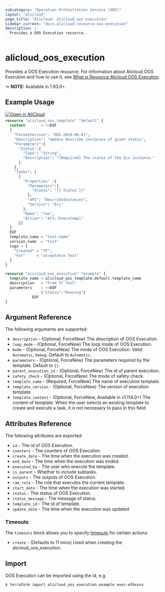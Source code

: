 ```yaml
---
subcategory: "Operation Orchestration Service (OOS)"
layout: "alicloud"
page_title: "Alicloud: alicloud_oos_execution"
sidebar_current: "docs-alicloud-resource-oos-execution"
description: |-
  Provides a OOS Execution resource.
---
```


# alicloud\_oos\_execution

Provides a OOS Execution resource. For information about Alicloud OOS Execution and how to use it, see [What is Resource Alicloud OOS Execution](https://www.alibabacloud.com/help/doc-detail/120771.htm).

-> **NOTE:** Available in 1.93.0+.

## Example Usage

<div style="display: block;margin-bottom: 40px;"><div class="oics-button" style="float: right;position: absolute;margin-bottom: 10px;">
  <a href="https://api.aliyun.com/terraform?resource=alicloud_oos_execution&exampleId=b1fee8b3-109b-a25f-6099-35fc9e29f4e9f073eb47&activeTab=example&spm=docs.r.oos_execution.0.b1fee8b310&intl_lang=EN_US" target="_blank">
    <img alt="Open in AliCloud" src="https://img.alicdn.com/imgextra/i1/O1CN01hjjqXv1uYUlY56FyX_!!6000000006049-55-tps-254-36.svg" style="max-height: 44px; max-width: 100%;">
  </a>
</div></div>

```terraform
resource "alicloud_oos_template" "default" {
  content       = <<EOF
  {
    "FormatVersion": "OOS-2019-06-01",
    "Description": "Update Describe instances of given status",
    "Parameters":{
      "Status":{
        "Type": "String",
        "Description": "(Required) The status of the Ecs instance."
      }
    },
    "Tasks": [
      {
        "Properties" :{
          "Parameters":{
            "Status": "{{ Status }}"
          },
          "API": "DescribeInstances",
          "Service": "Ecs"
        },
        "Name": "foo",
        "Action": "ACS::ExecuteApi"
      }]
  }
  EOF
  template_name = "test-name"
  version_name  = "test"
  tags = {
    "Created" = "TF",
    "For"     = "acceptance Test"
  }
}

resource "alicloud_oos_execution" "example" {
  template_name = alicloud_oos_template.default.template_name
  description   = "From TF Test"
  parameters    = <<EOF
				{"Status":"Running"}
		  	EOF
}
```

## Argument Reference

The following arguments are supported:

* `description` - (Optional, ForceNew) The description of OOS Execution.
* `loop_mode` - (Optional, ForceNew) The loop mode of OOS Execution.
* `mode` - (Optional, ForceNew) The mode of OOS Execution. Valid: `Automatic`, `Debug`. Default to `Automatic`.
* `parameters` - (Optional, ForceNew) The parameters required by the template. Default to `{}`.
* `parent_execution_id` - (Optional, ForceNew) The id of parent execution.
* `safety_check` - (Optional, ForceNew) The mode of safety check.
* `template_name` - (Required, ForceNew) The name of execution template.
* `template_version` - (Optional, ForceNew) The version of execution template.
* `template_content` - (Optional, ForceNew, Available in v1.114.0+) The content of template. When the user selects an existing template to create and execute a task, it is not necessary to pass in this field.
                    
## Attributes Reference

The following attributes are exported:

* `id` - The id of OOS Execution.
* `counters` - The counters of OOS Execution.
* `create_date` - The time when the execution was created.
* `end_date` - The time when the execution was ended.
* `executed_by` - The user who execute the template.
* `is_parent` - Whether to include subtasks.
* `outputs` - The outputs of OOS Execution.
* `ram_role` - The role that executes the current template.
* `start_date` - The time when the execution was started.
* `status` - The status of OOS Execution.
* `status_message` - The message of status.
* `template_id` - The id of template.
* `update_date` - The time when the execution was updated.

### Timeouts


The `timeouts` block allows you to specify [timeouts](https://www.terraform.io/docs/configuration-0-11/resources.html#timeouts) for certain actions:

* `create` - (Defaults to 11 mins) Used when creating the alicloud_oos_execution.

## Import

OOS Execution can be imported using the id, e.g.

```shell
$ terraform import alicloud_oos_execution.example exec-ef6xxxx
```
